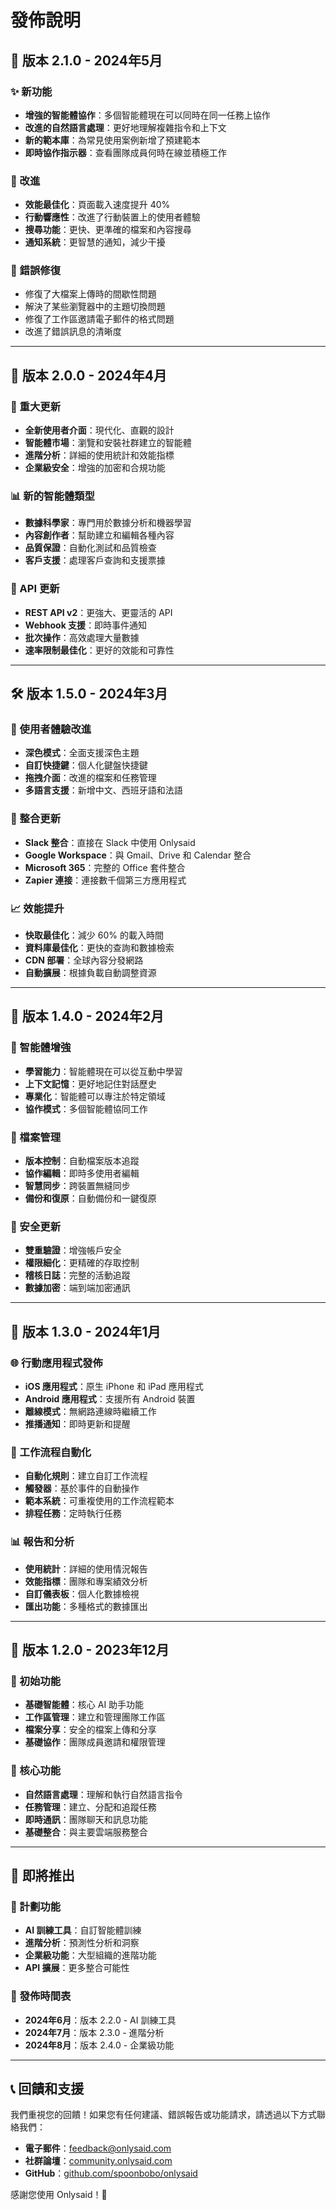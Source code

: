 # 發佈說明

## 🚀 版本 2.1.0 - 2024年5月

### ✨ 新功能

- **增強的智能體協作**：多個智能體現在可以同時在同一任務上協作
- **改進的自然語言處理**：更好地理解複雜指令和上下文
- **新的範本庫**：為常見使用案例新增了預建範本
- **即時協作指示器**：查看團隊成員何時在線並積極工作

### 🔧 改進

- **效能最佳化**：頁面載入速度提升 40%
- **行動響應性**：改進了行動裝置上的使用者體驗
- **搜尋功能**：更快、更準確的檔案和內容搜尋
- **通知系統**：更智慧的通知，減少干擾

### 🐛 錯誤修復

- 修復了大檔案上傳時的間歇性問題
- 解決了某些瀏覽器中的主題切換問題
- 修復了工作區邀請電子郵件的格式問題
- 改進了錯誤訊息的清晰度

---

## 🎯 版本 2.0.0 - 2024年4月

### 🌟 重大更新

- **全新使用者介面**：現代化、直觀的設計
- **智能體市場**：瀏覽和安裝社群建立的智能體
- **進階分析**：詳細的使用統計和效能指標
- **企業級安全**：增強的加密和合規功能

### 📊 新的智能體類型

- **數據科學家**：專門用於數據分析和機器學習
- **內容創作者**：幫助建立和編輯各種內容
- **品質保證**：自動化測試和品質檢查
- **客戶支援**：處理客戶查詢和支援票據

### 🔄 API 更新

- **REST API v2**：更強大、更靈活的 API
- **Webhook 支援**：即時事件通知
- **批次操作**：高效處理大量數據
- **速率限制最佳化**：更好的效能和可靠性

---

## 🛠️ 版本 1.5.0 - 2024年3月

### 🎨 使用者體驗改進

- **深色模式**：全面支援深色主題
- **自訂快捷鍵**：個人化鍵盤快捷鍵
- **拖拽介面**：改進的檔案和任務管理
- **多語言支援**：新增中文、西班牙語和法語

### 🔗 整合更新

- **Slack 整合**：直接在 Slack 中使用 Onlysaid
- **Google Workspace**：與 Gmail、Drive 和 Calendar 整合
- **Microsoft 365**：完整的 Office 套件整合
- **Zapier 連接**：連接數千個第三方應用程式

### 📈 效能提升

- **快取最佳化**：減少 60% 的載入時間
- **資料庫最佳化**：更快的查詢和數據檢索
- **CDN 部署**：全球內容分發網路
- **自動擴展**：根據負載自動調整資源

---

## 🔧 版本 1.4.0 - 2024年2月

### 🤖 智能體增強

- **學習能力**：智能體現在可以從互動中學習
- **上下文記憶**：更好地記住對話歷史
- **專業化**：智能體可以專注於特定領域
- **協作模式**：多個智能體協同工作

### 📁 檔案管理

- **版本控制**：自動檔案版本追蹤
- **協作編輯**：即時多使用者編輯
- **智慧同步**：跨裝置無縫同步
- **備份和復原**：自動備份和一鍵復原

### 🔐 安全更新

- **雙重驗證**：增強帳戶安全
- **權限細化**：更精確的存取控制
- **稽核日誌**：完整的活動追蹤
- **數據加密**：端到端加密通訊

---

## 📱 版本 1.3.0 - 2024年1月

### 🌐 行動應用程式發佈

- **iOS 應用程式**：原生 iPhone 和 iPad 應用程式
- **Android 應用程式**：支援所有 Android 裝置
- **離線模式**：無網路連線時繼續工作
- **推播通知**：即時更新和提醒

### 🎯 工作流程自動化

- **自動化規則**：建立自訂工作流程
- **觸發器**：基於事件的自動操作
- **範本系統**：可重複使用的工作流程範本
- **排程任務**：定時執行任務

### 📊 報告和分析

- **使用統計**：詳細的使用情況報告
- **效能指標**：團隊和專案績效分析
- **自訂儀表板**：個人化數據檢視
- **匯出功能**：多種格式的數據匯出

---

## 🎉 版本 1.2.0 - 2023年12月

### 🚀 初始功能

- **基礎智能體**：核心 AI 助手功能
- **工作區管理**：建立和管理團隊工作區
- **檔案分享**：安全的檔案上傳和分享
- **基礎協作**：團隊成員邀請和權限管理

### 🔧 核心功能

- **自然語言處理**：理解和執行自然語言指令
- **任務管理**：建立、分配和追蹤任務
- **即時通訊**：團隊聊天和訊息功能
- **基礎整合**：與主要雲端服務整合

---

## 🔮 即將推出

### 🌟 計劃功能

- **AI 訓練工具**：自訂智能體訓練
- **進階分析**：預測性分析和洞察
- **企業級功能**：大型組織的進階功能
- **API 擴展**：更多整合可能性

### 📅 發佈時間表

- **2024年6月**：版本 2.2.0 - AI 訓練工具
- **2024年7月**：版本 2.3.0 - 進階分析
- **2024年8月**：版本 2.4.0 - 企業級功能

---

## 📞 回饋和支援

我們重視您的回饋！如果您有任何建議、錯誤報告或功能請求，請透過以下方式聯絡我們：

- **電子郵件**：feedback@onlysaid.com
- **社群論壇**：[community.onlysaid.com](https://community.onlysaid.com)
- **GitHub**：[github.com/spoonbobo/onlysaid](https://github.com/spoonbobo/onlysaid)

感謝您使用 Onlysaid！🎉
